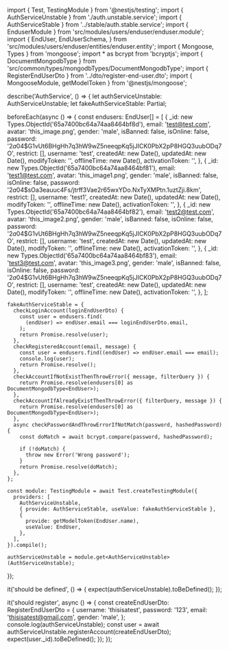 import { Test, TestingModule } from '@nestjs/testing';
import { AuthServiceUnstable } from './auth.unstable.service';
import { AuthServiceStable } from '../stable/auth.stable.service';
import { EnduserModule } from 'src/modules/users/enduser/enduser.module';
import {
  EndUser,
  EndUserSchema,
} from 'src/modules/users/enduser/entities/enduser.entity';
import { Mongoose, Types } from 'mongoose';
import * as bcrypt from 'bcryptjs';
import { DocumentMongodbType } from 'src/common/types/mongodbTypes/DocumentMongodbType';
import { RegisterEndUserDto } from '../dto/register-end-user.dto';
import { MongooseModule, getModelToken } from '@nestjs/mongoose';

describe('AuthService', () => {
  let authServiceUnstable: AuthServiceUnstable;
  let fakeAuthServiceStable: Partial<AuthServiceStable>;

  beforeEach(async () => {
    const endusers: EndUser[] = [
      {
        _id: new Types.ObjectId('65a7400bc64a74aa8464bf8d'),
        email: 'test@test.com',
        avatar: 'this_image.png',
        gender: 'male',
        isBanned: false,
        isOnline: false,
        password:
          '$2a$04$G1vUt6BHgHh7q3hW9wZ5neeqpKq5jJICK0PbX2pP8HGQ3uubODq7O',
        restrict: [],
        username: 'test',
        createdAt: new Date(),
        updatedAt: new Date(),
        modifyToken: '',
        offlineTime: new Date(),
        activationToken: '',
      },
      {
        _id: new Types.ObjectId('65a7400bc64a74aa8464bf81'),
        email: 'test1@test.com',
        avatar: 'this_image1.png',
        gender: 'male',
        isBanned: false,
        isOnline: false,
        password:
          '$2a$04$sOa3eauuc4Fs/jtrff3Vae2r65wxYDo.NxTyXMPtn.1uztZji.8km',
        restrict: [],
        username: 'test1',
        createdAt: new Date(),
        updatedAt: new Date(),
        modifyToken: '',
        offlineTime: new Date(),
        activationToken: '',
      },
      {
        _id: new Types.ObjectId('65a7400bc64a74aa8464bf82'),
        email: 'test2@test.com',
        avatar: 'this_image2.png',
        gender: 'male',
        isBanned: false,
        isOnline: false,
        password:
          '$2a$04$G1vUt6BHgHh7q3hW9wZ5neeqpKq5jJICK0PbX2pP8HGQ3uubODq7O',
        restrict: [],
        username: 'test',
        createdAt: new Date(),
        updatedAt: new Date(),
        modifyToken: '',
        offlineTime: new Date(),
        activationToken: '',
      },
      {
        _id: new Types.ObjectId('65a7400bc64a74aa8464bf83'),
        email: 'test3@test.com',
        avatar: 'this_image3.png',
        gender: 'male',
        isBanned: false,
        isOnline: false,
        password:
          '$2a$04$G1vUt6BHgHh7q3hW9wZ5neeqpKq5jJICK0PbX2pP8HGQ3uubODq7O',
        restrict: [],
        username: 'test',
        createdAt: new Date(),
        updatedAt: new Date(),
        modifyToken: '',
        offlineTime: new Date(),
        activationToken: '',
      },
    ];

    fakeAuthServiceStable = {
      checkLoginAccount(loginEndUserDto) {
        const user = endusers.find(
          (endUser) => endUser.email === loginEndUserDto.email,
        );
        return Promise.resolve(user);
      },
      checkRegisteredAccount(email, message) {
        const user = endusers.find((endUser) => endUser.email === email);
        console.log(user);
        return Promise.resolve();
      },
      checkAccountIfNotExistThenThrowError({ message, filterQuery }) {
        return Promise.resolve(endusers[0] as DocumentMongodbType<EndUser>);
      },
      checkAccountIfAlreadyExistThenThrowError({ filterQuery, message }) {
        return Promise.resolve(endusers[0] as DocumentMongodbType<EndUser>);
      },
      async checkPasswordAndThrowErrorIfNotMatch(password, hashedPassword) {
        const doMatch = await bcrypt.compare(password, hashedPassword);

        if (!doMatch) {
          throw new Error('Wrong password');
        }
        return Promise.resolve(doMatch);
      },
    };

    const module: TestingModule = await Test.createTestingModule({
      providers: [
        AuthServiceUnstable,
        { provide: AuthServiceStable, useValue: fakeAuthServiceStable },
        {
          provide: getModelToken(EndUser.name),
          useValue: EndUser,
        },
      ],
    }).compile();

    authServiceUnstable = module.get<AuthServiceUnstable>(AuthServiceUnstable);
  });

  it('should be defined', () => {
    expect(authServiceUnstable).toBeDefined();
  });

  it('should register', async () => {
    const createEndUserDto: RegisterEndUserDto = {
      username: 'thisisatest',
      password: '123',
      email: 'thisisatest@gmail.com',
      gender: 'male',
    };
    console.log(authServiceUnstable);
    const user = await authServiceUnstable.registerAccount(createEndUserDto);
    expect(user._id).toBeDefined();
  });
});
